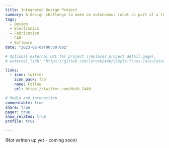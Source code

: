 ```yaml
---
title: Integrated Design Project
summary: A design challenge to make an autonomous robot as part of a team
tags:
  - Design
  - Electronics
  - Fabrication
  - CAD
  - Software
date: "2023-02-09T00:00:00Z"

# Optional external URL for project (replaces project detail page).
# external_link: 'https://github.com/lorcan2440/Simple-Truss-Calculator'

links:
  - icon: twitter
    icon_pack: fab
    name: Follow
    url: https://twitter.com/Nick_2440

# Media and interaction
commentable: true
share: true
pager: true
show_related: true
profile: true

---
```


(Not written up yet - coming soon)
